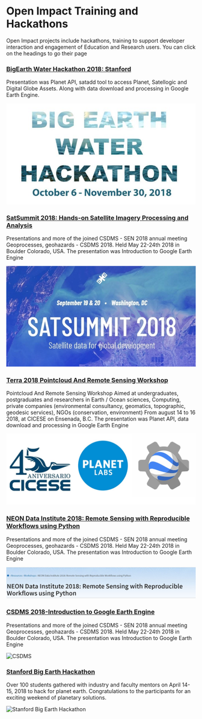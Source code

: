 # **Open Impact Training and Hackathons**
Open Impact projects include hackathons, training to support developer interaction and engagement of Education and Research users. You can click on the headings to go their page

### [**BigEarth Water Hackathon 2018: Stanford**](https://samapriya.github.io/open-impact/bigearthhacks2018/)
Presentation was Planet API, satadd tool to access Planet, Satellogic and Digital Globe Assets. Along with data download and processing in Google Earth Engine.

![hackthon2018](/images/bigearth.jpg)

### [**SatSummit 2018: Hands-on Satellite Imagery Processing and Analysis**](https://samapriya.github.io/open-impact/satsummit2018/)
Presentations and more of the joined CSDMS - SEN 2018 annual meeting Geoprocesses, geohazards - CSDMS 2018. Held May 22-24th 2018 in Boulder Colorado, USA. The presentation was Introduction to Google Earth Engine

![satsummit](/images/sat.jpg)

### [**Terra 2018 Pointcloud And Remote Sensing Workshop**](https://samapriya.github.io/open-impact/terra2018/)
Pointcloud And Remote Sensing Workshop Aimed at undergraduates, postgraduates and researchers in Earth / Ocean sciences, Computing, private companies (environmental consultancy, geomatics, topographic, geodesic services), NGOs (conservation, environment) From august 14 to 16 2018, at CICESE on Ensenada, B.C. The presentation was Planet API, data download and processing in Google Earth Engine

![Terra](/images/terra2018.jpg)

### [**NEON Data Institute 2018: Remote Sensing with Reproducible Workflows using Python**](https://samapriya.github.io/open-impact/neon2018/)
Presentations and more of the joined CSDMS - SEN 2018 annual meeting Geoprocesses, geohazards - CSDMS 2018. Held May 22-24th 2018 in Boulder Colorado, USA. The presentation was Introduction to Google Earth Engine

![NEON](/images/neon.jpg)

### [**CSDMS 2018-Introduction to Google Earth Engine**](https://samapriya.github.io/open-impact/csdms2018/)
Presentations and more of the joined CSDMS - SEN 2018 annual meeting Geoprocesses, geohazards - CSDMS 2018. Held May 22-24th 2018 in Boulder Colorado, USA. The presentation was Introduction to Google Earth Engine

![CSDMS](https://i.imgur.com/auY2A7u.jpg)

### [**Stanford Big Earth Hackathon**](https://samapriya.github.io/open-impact/sfh/)
Over 100 students gathered with industry and faculty mentors on April 14-15, 2018 to hack for planet earth. Congratulations to the participants for an exciting weekend of planetary solutions.

![Stanford Big Earth Hackathon](https://i.imgur.com/S6u4i49.png)
